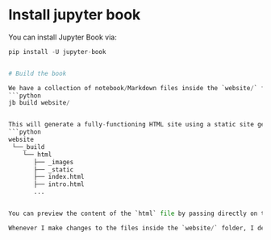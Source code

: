 # Install jupyter book 

You can install Jupyter Book via: 
```python 
pip install -U jupyter-book


# Build the book 

We have a collection of notebook/Markdown files inside the `website/` folder, a `_toc.yml` that defines the structure of the book and a `_config.yml` file for any configuration we’d like. To build our book, we run the following command: 
```python 
jb build website/ 


This will generate a fully-functioning HTML site using a static site generator. The site will be placed in the `_build/html` folder, something like this: 
```python 
website
 └──_build
    └── html
       ├── _images
       ├── _static
       ├── index.html
       ├── intro.html
       ...


You can preview the content of the `html` file by passing directly on the navigation bar of your browser `file://Users/my_path_to_book/_build/index.html`. 

Whenever I make changes to the files inside the `website/` folder, I delete the `build/` folder, run the `build` command again, and then push the changes to the repository. 
